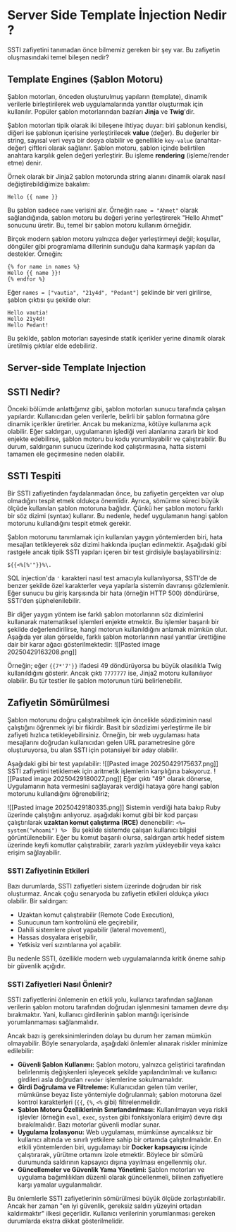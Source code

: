 # Server Side Template İnjection Nedir ?
SSTI zafiyetini tanımadan önce bilmemiz gereken bir şey var. Bu zafiyetin oluşmasındaki temel bileşen nedir?

## Template Engines (Şablon Motoru)

Şablon motorları, önceden oluşturulmuş yapıların (template), dinamik verilerle birleştirilerek web uygulamalarında yanıtlar oluşturmak için kullanılır. Popüler şablon motorlarından bazıları **Jinja** ve **Twig**'dir.

Şablon motorları tipik olarak iki bileşene ihtiyaç duyar: biri şablonun kendisi, diğeri ise şablonun içerisine yerleştirilecek **value** (değer). Bu değerler bir string, sayısal veri veya bir dosya olabilir ve genellikle `key-value` (anahtar-değer) çiftleri olarak sağlanır. Şablon motoru, şablon içinde belirtilen anahtara karşılık gelen değeri yerleştirir. Bu işleme **rendering** (işleme/render etme) denir.

Örnek olarak bir Jinja2 şablon motorunda string alanını dinamik olarak nasıl değiştirebildiğimize bakalım:

```Jinja2
Hello {{ name }}
```

Bu şablon sadece `name` verisini alır. Örneğin `name = "Ahmet"` olarak sağlandığında, şablon motoru bu değeri yerine yerleştirerek "Hello Ahmet" sonucunu üretir. Bu, temel bir şablon motoru kullanım örneğidir.

Birçok modern şablon motoru yalnızca değer yerleştirmeyi değil; koşullar, döngüler gibi programlama dillerinin sunduğu daha karmaşık yapıları da destekler. Örneğin:

```Jinja2
{% for name in names %}
Hello {{ name }}!
{% endfor %}
```

Eğer `names = ["vautia", "21y4d", "Pedant"]` şeklinde bir veri girilirse, şablon çıktısı şu şekilde olur:

```nginx
Hello vautia!
Hello 21y4d!
Hello Pedant!
```
Bu şekilde, şablon motorları sayesinde statik içerikler yerine dinamik olarak üretilmiş çıktılar elde edebiliriz.

## Server-side Template Injection

## SSTI Nedir?

Önceki bölümde anlattığımız gibi, şablon motorları sunucu tarafında çalışan yapılardır. Kullanıcıdan gelen verilerle, belirli bir şablon formatına göre dinamik içerikler üretirler. Ancak bu mekanizma, kötüye kullanıma açık olabilir. Eğer saldırgan, uygulamanın işlediği veri alanlarına zararlı bir kod enjekte edebilirse, şablon motoru bu kodu yorumlayabilir ve çalıştırabilir. Bu durum, saldırganın sunucu üzerinde kod çalıştırmasına, hatta sistemi tamamen ele geçirmesine neden olabilir.

## SSTI Tespiti

Bir SSTI zafiyetinden faydalanmadan önce, bu zafiyetin gerçekten var olup olmadığını tespit etmek oldukça önemlidir. Ayrıca, sömürme süreci büyük ölçüde kullanılan şablon motoruna bağlıdır. Çünkü her şablon motoru farklı bir söz dizimi (syntax) kullanır. Bu nedenle, hedef uygulamanın hangi şablon motorunu kullandığını tespit etmek gerekir.

Şablon motorunu tanımlamak için kullanılan yaygın yöntemlerden biri, hata mesajları tetikleyerek söz dizimi hakkında ipuçları edinmektir. Aşağıdaki gibi rastgele ancak tipik SSTI yapıları içeren bir test girdisiyle başlayabilirsiniz:

```Jinja2
${{<%[%'"}}%\.
```

SQL injection'da `'` karakteri nasıl test amacıyla kullanılıyorsa, SSTI'de de benzer şekilde özel karakterler veya yapılarla sistemin davranışı gözlemlenir. Eğer sunucu bu giriş karşısında bir hata (örneğin HTTP 500) döndürürse, SSTI'den şüphelenilebilir.

Bir diğer yaygın yöntem ise farklı şablon motorlarının söz dizimlerini kullanarak matematiksel işlemleri enjekte etmektir. Bu işlemler başarılı bir şekilde değerlendirilirse, hangi motorun kullanıldığını anlamak mümkün olur.
Aşağıda yer alan görselde, farklı şablon motorlarının nasıl yanıtlar ürettiğine dair bir karar ağacı gösterilmektedir:
![[Pasted image 20250429163208.png]]

Örneğin; eğer `{{7*'7'}}` ifadesi 49 döndürüyorsa bu büyük olasılıkla Twig kullanıldığını gösterir. Ancak çıktı `7777777` ise, Jinja2 motoru kullanılıyor olabilir. Bu tür testler ile şablon motorunun türü belirlenebilir.


## Zafiyetin Sömürülmesi
Şablon motorunu doğru çalıştırabilmek için öncelikle sözdiziminin nasıl çalıştığını öğrenmek iyi bir fikirdir. Basit bir sözdizimi yerleştirme ile bir zafiyeti hızlıca tetikleyebilirsiniz. Örneğin, bir web uygulaması hata mesajlarını doğrudan kullanıcıdan gelen URL parametresine göre oluşturuyorsa, bu alan SSTI için potansiyel bir aday olabilir.

Aşağıdaki gibi bir test yapılabilir:
![[Pasted image 20250429175637.png]]
SSTI zafiyetini tetiklemek için aritmetik işlemlerin karşılığına bakıyoruz. 
![[Pasted image 20250429180027.png]]
Eğer çıktı "49" olarak dönerse, Uygulamanın hata vermesini sağlayarak verdiği hataya göre hangi şablon motorunu kullandığını öğrenebiliriz;

![[Pasted image 20250429180335.png]]
Sistemin verdiği hata bakıp Ruby üzerinde çalıştığını anlıyoruz. aşağıdaki komut gibi bir kod parçası çalıştırılarak **uzaktan komut çalıştırma (RCE)** denenebilir:
`<%= system("whoami") %> `
Bu şekilde sistemde çalışan kullanıcı bilgisi görüntülenebilir. Eğer bu komut başarılı olursa, saldırgan artık hedef sistem üzerinde keyfi komutlar çalıştırabilir, zararlı yazılım yükleyebilir veya kalıcı erişim sağlayabilir.

### SSTI Zafiyetinin Etkileri

Bazı durumlarda, SSTI zafiyetleri sistem üzerinde doğrudan bir risk oluşturmaz. Ancak çoğu senaryoda bu zafiyetin etkileri oldukça yıkıcı olabilir. Bir saldırgan:

- Uzaktan komut çalıştırabilir (Remote Code Execution),
- Sunucunun tam kontrolünü ele geçirebilir,
- Dahili sistemlere pivot yapabilir (lateral movement),
- Hassas dosyalara erişebilir,
- Yetkisiz veri sızıntılarına yol açabilir.

Bu nedenle SSTI, özellikle modern web uygulamalarında kritik öneme sahip bir güvenlik açığıdır.

### SSTI Zafiyetleri Nasıl Önlenir?

SSTI zafiyetlerini önlemenin en etkili yolu, kullanıcı tarafından sağlanan verilerin şablon motoru tarafından doğrudan işlenmesini tamamen devre dışı bırakmaktır. Yani, kullanıcı girdilerinin şablon mantığı içerisinde yorumlanmaması sağlanmalıdır.

Ancak bazı iş gereksinimlerinden dolayı bu durum her zaman mümkün olmayabilir. Böyle senaryolarda, aşağıdaki önlemler alınarak riskler minimize edilebilir:

- **Güvenli Şablon Kullanımı:** Şablon motoru, yalnızca geliştirici tarafından belirlenmiş değişkenleri işleyecek şekilde yapılandırılmalı ve kullanıcı girdileri asla doğrudan `render` işlemlerine sokulmamalıdır.
- **Girdi Doğrulama ve Filtreleme:** Kullanıcıdan gelen tüm veriler, mümkünse beyaz liste yöntemiyle doğrulanmalı; şablon motoruna özel kontrol karakterleri (`{{`, `{%`, `<%` gibi) filtrelenmelidir.
- **Şablon Motoru Özelliklerinin Sınırlandırılması:** Kullanılmayan veya riskli işlevler (örneğin `eval`, `exec`, `system` gibi fonksiyonlara erişim) devre dışı bırakılmalıdır. Bazı motorlar güvenli modlar sunar.
- **Uygulama İzolasyonu:** Web uygulaması, mümkünse ayrıcalıksız bir kullanıcı altında ve sınırlı yetkilere sahip bir ortamda çalıştırılmalıdır. En etkili yöntemlerden biri, uygulamayı bir **Docker kapsayıcısı** içinde çalıştırarak, yürütme ortamını izole etmektir. Böylece bir sömürü durumunda saldırının kapsayıcı dışına yayılması engellenmiş olur.
- **Güncellemeler ve Güvenlik Yama Yönetimi:** Şablon motorları ve uygulama bağımlılıkları düzenli olarak güncellenmeli, bilinen zafiyetlere karşı yamalar uygulanmalıdır.

Bu önlemlerle SSTI zafiyetlerinin sömürülmesi büyük ölçüde zorlaştırılabilir. Ancak her zaman "en iyi güvenlik, gereksiz saldırı yüzeyini ortadan kaldırmaktır" ilkesi geçerlidir. Kullanıcı verilerinin yorumlanması gereken durumlarda ekstra dikkat gösterilmelidir.